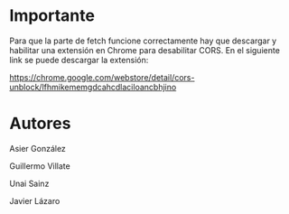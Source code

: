 # Importante #
Para que la parte de fetch funcione correctamente hay que descargar y habilitar una extensión en Chrome para desabilitar CORS. En el siguiente link se puede descargar la extensión:
 
https://chrome.google.com/webstore/detail/cors-unblock/lfhmikememgdcahcdlaciloancbhjino
 
# Autores #
 Asier González
 
 Guillermo Villate
 
 Unai Sainz
 
 Javier Lázaro
